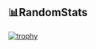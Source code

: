 📊RandomStats
----
[![trophy](https://github-profile-trophy.vercel.app/?username=Purp7ePi3&theme=nord&row=1)](https://github.com/Purp7ePi3/github-profile-trophy)

